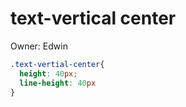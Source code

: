 # text-vertical center

Owner: Edwin

```css
.text-vertial-center{
  height: 40px;
  line-height: 40px
}
```